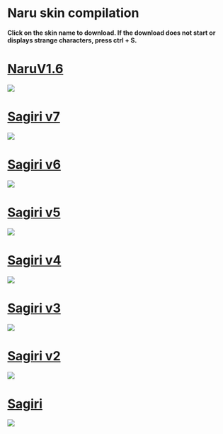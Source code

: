 # Naru skin compilation


**Click on the skin name to download. If the download does not start or displays strange characters, press ctrl + S.**


# [NaruV1.6](https://naru.s-ul.eu/Y16IQKY0)
![](https://naru.s-ul.eu/UPG9NJKE)

# [Sagiri v7](https://puu.sh/xPz27/37a538fb6d.osk)
![](https://puu.sh/xPzb1/ea7d8a4818.jpg)

# [Sagiri v6](https://puu.sh/xrY86/a99cd73b46.osk)
![](https://puu.sh/xrY6n/b80159870c.jpg)

# [Sagiri v5](https://puu.sh/xhk8e/da1e7fcdaa.osk)
![](https://puu.sh/xhkb3/0f65b52686.jpg)

# [Sagiri v4](https://puu.sh/xhjVP/d148d435c8.osk)
![](https://puu.sh/xhk4M/b20cc1cb1f.jpg)

# [Sagiri v3](https://puu.sh/x3A1f/3e5e0f8aea.osk)
![](https://puu.sh/x3AwC/9bdacb173f.jpg)

# [Sagiri v2](https://puu.sh/wZy5o/6ec78c3a35.osk)
![](https://puu.sh/wZy9M/05e1087846.jpg)

# [Sagiri](https://puu.sh/y0aih/fbb6ad7b6f.osk)
![](https://puu.sh/wZxR2/5e8d84978c.jpg)
